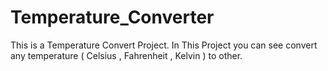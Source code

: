 # Temperature_Converter
This is a Temperature Convert Project. In This Project you can see convert any temperature ( Celsius , Fahrenheit ,  Kelvin )  to other.
